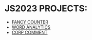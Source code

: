# JS2023 PROJECTS:

- [FANCY COUNTER](https://rishabh-fancy-counter.netlify.app/)
- [WORD ANALYTICS](https://rishabh-word-analytics.netlify.app/)
- [CORP COMMENT](https://rishabh-corp-comment.netlify.app/)